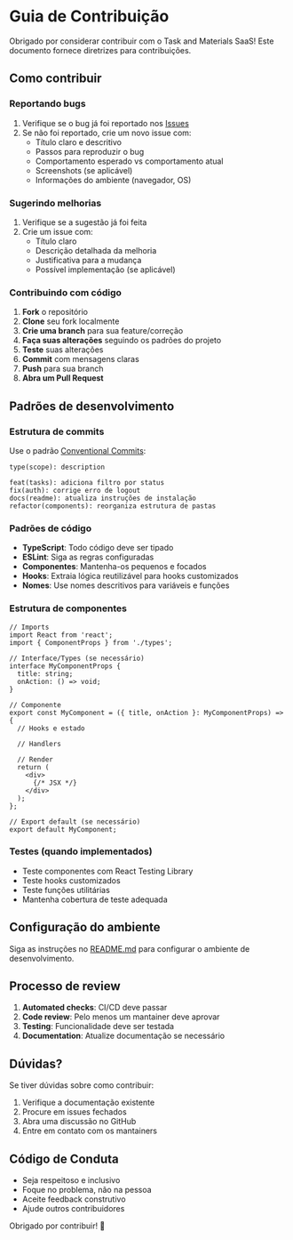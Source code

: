 
# Guia de Contribuição

Obrigado por considerar contribuir com o Task and Materials SaaS! Este documento fornece diretrizes para contribuições.

## Como contribuir

### Reportando bugs

1. Verifique se o bug já foi reportado nos [Issues](https://github.com/[seu-usuario]/task-and-materials-saas/issues)
2. Se não foi reportado, crie um novo issue com:
   - Título claro e descritivo
   - Passos para reproduzir o bug
   - Comportamento esperado vs comportamento atual
   - Screenshots (se aplicável)
   - Informações do ambiente (navegador, OS)

### Sugerindo melhorias

1. Verifique se a sugestão já foi feita
2. Crie um issue com:
   - Título claro
   - Descrição detalhada da melhoria
   - Justificativa para a mudança
   - Possível implementação (se aplicável)

### Contribuindo com código

1. **Fork** o repositório
2. **Clone** seu fork localmente
3. **Crie uma branch** para sua feature/correção
4. **Faça suas alterações** seguindo os padrões do projeto
5. **Teste** suas alterações
6. **Commit** com mensagens claras
7. **Push** para sua branch
8. **Abra um Pull Request**

## Padrões de desenvolvimento

### Estrutura de commits

Use o padrão [Conventional Commits](https://www.conventionalcommits.org/):

```
type(scope): description

feat(tasks): adiciona filtro por status
fix(auth): corrige erro de logout
docs(readme): atualiza instruções de instalação
refactor(components): reorganiza estrutura de pastas
```

### Padrões de código

- **TypeScript**: Todo código deve ser tipado
- **ESLint**: Siga as regras configuradas
- **Componentes**: Mantenha-os pequenos e focados
- **Hooks**: Extraia lógica reutilizável para hooks customizados
- **Nomes**: Use nomes descritivos para variáveis e funções

### Estrutura de componentes

```tsx
// Imports
import React from 'react';
import { ComponentProps } from './types';

// Interface/Types (se necessário)
interface MyComponentProps {
  title: string;
  onAction: () => void;
}

// Componente
export const MyComponent = ({ title, onAction }: MyComponentProps) => {
  // Hooks e estado

  // Handlers

  // Render
  return (
    <div>
      {/* JSX */}
    </div>
  );
};

// Export default (se necessário)
export default MyComponent;
```

### Testes (quando implementados)

- Teste componentes com React Testing Library
- Teste hooks customizados
- Teste funções utilitárias
- Mantenha cobertura de teste adequada

## Configuração do ambiente

Siga as instruções no [README.md](README.md) para configurar o ambiente de desenvolvimento.

## Processo de review

1. **Automated checks**: CI/CD deve passar
2. **Code review**: Pelo menos um mantainer deve aprovar
3. **Testing**: Funcionalidade deve ser testada
4. **Documentation**: Atualize documentação se necessário

## Dúvidas?

Se tiver dúvidas sobre como contribuir:

1. Verifique a documentação existente
2. Procure em issues fechados
3. Abra uma discussão no GitHub
4. Entre em contato com os mantainers

## Código de Conduta

- Seja respeitoso e inclusivo
- Foque no problema, não na pessoa
- Aceite feedback construtivo
- Ajude outros contribuidores

Obrigado por contribuir! 🚀
